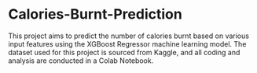# Calories-Burnt-Prediction
This project aims to predict the number of calories burnt based on various input features using the XGBoost Regressor machine learning model. The dataset used for this project is sourced from Kaggle, and all coding and analysis are conducted in a Colab Notebook.
